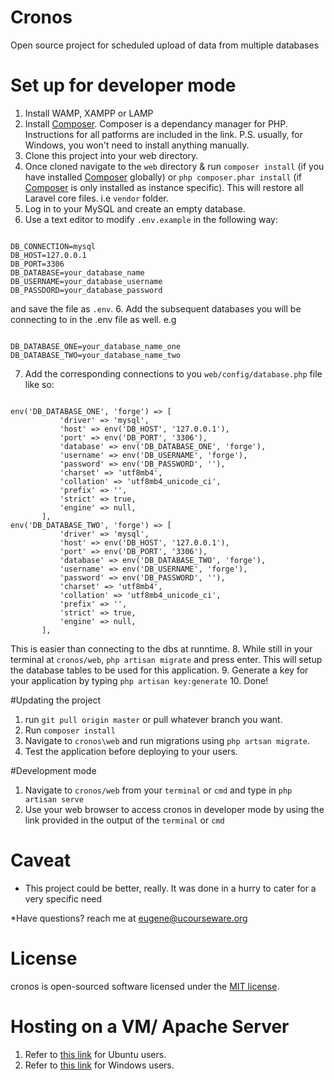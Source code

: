 # Cronos
Open source project for scheduled upload of data from multiple databases

# Set up for developer mode
1. Install WAMP, XAMPP or LAMP
2. Install [Composer](https://getcomposer.org/doc/00-intro.md). Composer is a dependancy manager for PHP. Instructions for all patforms are included in the link. P.S. usually, for Windows, you won't need to install anything manually.
3. Clone this project into your web directory.
4. Once cloned navigate to the `web` directory & run `composer install` (if you have installed [Composer](https://getcomposer.org/doc/00-intro.md) globally) or `php composer.phar install` (if [Composer](https://getcomposer.org/doc/00-intro.md) is only installed as instance specific).
 This will restore all Laravel core files. i.e `vendor` folder.
4. Log in to your MySQL and create an empty database.
5. Use a text editor to modify `.env.example` in the following way:
 ```

DB_CONNECTION=mysql
DB_HOST=127.0.0.1
DB_PORT=3306
DB_DATABASE=your_database_name
DB_USERNAME=your_database_username
DB_PASSDORD=your_database_password
```
and save the file as `.env`.
6. Add the subsequent databases you will be connecting to in the .env file as well. e.g
 ```
 
DB_DATABASE_ONE=your_database_name_one
DB_DATABASE_TWO=your_database_name_two
```
7. Add the corresponding connections to you `web/config/database.php` file like so: 
 ```

 env('DB_DATABASE_ONE', 'forge') => [
            'driver' => 'mysql',
            'host' => env('DB_HOST', '127.0.0.1'),
            'port' => env('DB_PORT', '3306'),
            'database' => env('DB_DATABASE_ONE', 'forge'),
            'username' => env('DB_USERNAME', 'forge'),
            'password' => env('DB_PASSWORD', ''),
            'charset' => 'utf8mb4',
            'collation' => 'utf8mb4_unicode_ci',
            'prefix' => '',
            'strict' => true,
            'engine' => null,
        ],
 env('DB_DATABASE_TWO', 'forge') => [
            'driver' => 'mysql',
            'host' => env('DB_HOST', '127.0.0.1'),
            'port' => env('DB_PORT', '3306'),
            'database' => env('DB_DATABASE_TWO', 'forge'),
            'username' => env('DB_USERNAME', 'forge'),
            'password' => env('DB_PASSWORD', ''),
            'charset' => 'utf8mb4',
            'collation' => 'utf8mb4_unicode_ci',
            'prefix' => '',
            'strict' => true,
            'engine' => null,
        ],
```
This is easier than connecting to the dbs at runntime.
8. While still in your terminal at `cronos/web`, `php artisan migrate` and press enter. This will setup the database tables to be used for this application.
9. Generate a key for your application by typing `php artisan key:generate`
10. Done!

#Updating the project

1. run `git pull origin master` or pull whatever branch you want.
2. Run `composer install`
3. Navigate to `cronos\web` and run migrations using `php artsan migrate`.
4. Test the application before deploying to your users.

#Development mode
1. Navigate to `cronos/web` from your `terminal` or `cmd` and type in `php artisan serve`
2. Use your web browser to access cronos in developer mode by using the link provided in the output of the `terminal` or `cmd`

# Caveat
- This project could be better, really. It was done in a hurry to cater for a very specific need

*Have questions? reach me at eugene@ucourseware.org

# License

cronos is open-sourced software licensed under the [MIT license](http://opensource.org/licenses/MIT).

# Hosting on a VM/ Apache Server

1. Refer to [this link](https://www.digitalocean.com/community/tutorials/how-to-set-up-apache-virtual-hosts-on-ubuntu-14-04-lts) for Ubuntu users.
2. Refer to [this link](https://john-dugan.com/wamp-vhost-setup/) for Windows users.
